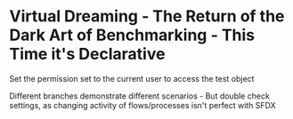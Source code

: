 # Virtual Dreaming - The Return of the Dark Art of Benchmarking - This Time it's Declarative

Set the permission set to the current user to access the test object

Different branches demonstrate different scenarios - But double check settings, as changing activity of flows/processes isn't perfect with SFDX





